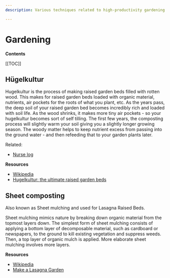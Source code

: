 ```yaml
---
description: Various techniques related to high-productivity gardening

---
```

# Gardening

**Contents**

[[TOC]]


## Hügelkultur

Hugelkultur is the process of making raised garden beds filled with rotten wood. This makes for raised garden beds loaded with organic material, nutrients, air pockets for the roots of what you plant, etc. As the years pass, the deep soil of your raised garden bed becomes incredibly rich and loaded with soil life. As the wood shrinks, it makes more tiny air pockets - so your hugelkultur becomes sort of self tilling. The first few years, the composting process will slightly warm your soil giving you a slightly longer growing season. The woody matter helps to keep nutrient excess from passing into the ground water - and then refeeding that to your garden plants later. 

Related:

- [Nurse log](https://en.wikipedia.org/wiki/Nurse_log)

**Resources**

- [Wikipedia](https://en.wikipedia.org/wiki/H%C3%BCgelkultur)
- [Hugelkultur: the ultimate raised garden beds](https://richsoil.com/hugelkultur/)


## Sheet composting

Also known as Sheet mulching and used for Lasagna Raised Beds.

Sheet mulching mimics nature by breaking down organic material from the topmost layers down. The simplest form of sheet mulching consists of applying a bottom layer of decomposable material, such as cardboard or newspapers, to the ground to kill existing vegetation and suppress weeds. Then, a top layer of organic mulch is applied. More elaborate sheet mulching involves more layers.

**Resources**

- [Wikipedia](https://en.wikipedia.org/wiki/Sheet_mulching)
- [Make a Lasagna Garden](https://www.bbg.org/gardening/article/make_a_lasagna_garden_in_a_raised_bed)

